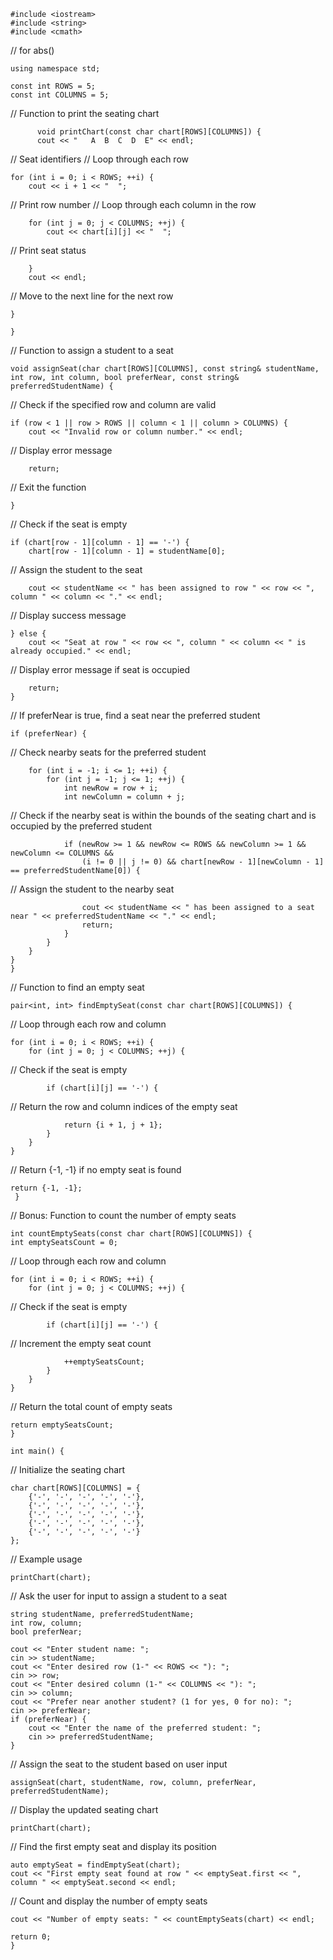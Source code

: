    #include <iostream>
    #include <string>
    #include <cmath> 
// for abs()

    using namespace std;

    const int ROWS = 5;
    const int COLUMNS = 5;

// Function to print the seating chart

          void printChart(const char chart[ROWS][COLUMNS]) {
          cout << "   A  B  C  D  E" << endl; 
// Seat identifiers
// Loop through each row

    for (int i = 0; i < ROWS; ++i) {
        cout << i + 1 << "  "; 
// Print row number
// Loop through each column in the row

        for (int j = 0; j < COLUMNS; ++j) {
            cout << chart[i][j] << "  "; 
// Print seat status

        }
        cout << endl; 
        
// Move to the next line for the next row

    }
    
    }

// Function to assign a student to a seat


    void assignSeat(char chart[ROWS][COLUMNS], const string& studentName, int row, int column, bool preferNear, const string& preferredStudentName) {
// Check if the specified row and column are valid

    if (row < 1 || row > ROWS || column < 1 || column > COLUMNS) {
        cout << "Invalid row or column number." << endl; 
// Display error message

        return; 
        
// Exit the function


    }
    
// Check if the seat is empty

    if (chart[row - 1][column - 1] == '-') {
        chart[row - 1][column - 1] = studentName[0]; 
// Assign the student to the seat

        cout << studentName << " has been assigned to row " << row << ", column " << column << "." << endl; 
// Display success message

    } else {
        cout << "Seat at row " << row << ", column " << column << " is already occupied." << endl;
        
// Display error message if seat is occupied

        return;
    }

 // If preferNear is true, find a seat near the preferred student
 
    if (preferNear) {
 // Check nearby seats for the preferred student
 
        for (int i = -1; i <= 1; ++i) {
            for (int j = -1; j <= 1; ++j) {
                int newRow = row + i;
                int newColumn = column + j;
 // Check if the nearby seat is within the bounds of the seating chart and is occupied by the preferred student
 
                if (newRow >= 1 && newRow <= ROWS && newColumn >= 1 && newColumn <= COLUMNS &&
                    (i != 0 || j != 0) && chart[newRow - 1][newColumn - 1] == preferredStudentName[0]) {
// Assign the student to the nearby seat

                    cout << studentName << " has been assigned to a seat near " << preferredStudentName << "." << endl;
                    return;
                }
            }
        }
    }
    }

// Function to find an empty seat

    pair<int, int> findEmptySeat(const char chart[ROWS][COLUMNS]) {
// Loop through each row and column

    for (int i = 0; i < ROWS; ++i) {
        for (int j = 0; j < COLUMNS; ++j) {
 // Check if the seat is empty
 
            if (chart[i][j] == '-') {
// Return the row and column indices of the empty seat

                return {i + 1, j + 1};
            }
        }
    }
// Return {-1, -1} if no empty seat is found

    return {-1, -1};
     }

// Bonus: Function to count the number of empty seats

    int countEmptySeats(const char chart[ROWS][COLUMNS]) {
    int emptySeatsCount = 0;
// Loop through each row and column

    for (int i = 0; i < ROWS; ++i) {
        for (int j = 0; j < COLUMNS; ++j) {
// Check if the seat is empty

            if (chart[i][j] == '-') {
 // Increment the empty seat count
 
                ++emptySeatsCount;
            }
        }
    }
// Return the total count of empty seats

    return emptySeatsCount;
    }

    int main() {

// Initialize the seating chart

    char chart[ROWS][COLUMNS] = {
        {'-', '-', '-', '-', '-'},
        {'-', '-', '-', '-', '-'},
        {'-', '-', '-', '-', '-'},
        {'-', '-', '-', '-', '-'},
        {'-', '-', '-', '-', '-'}
    };

// Example usage

    printChart(chart);

 // Ask the user for input to assign a student to a seat
 
    string studentName, preferredStudentName;
    int row, column;
    bool preferNear;

    cout << "Enter student name: ";
    cin >> studentName;
    cout << "Enter desired row (1-" << ROWS << "): ";
    cin >> row;
    cout << "Enter desired column (1-" << COLUMNS << "): ";
    cin >> column;
    cout << "Prefer near another student? (1 for yes, 0 for no): ";
    cin >> preferNear;
    if (preferNear) {
        cout << "Enter the name of the preferred student: ";
        cin >> preferredStudentName;
    }

 // Assign the seat to the student based on user input
 
    assignSeat(chart, studentName, row, column, preferNear, preferredStudentName);

// Display the updated seating chart

    printChart(chart);

// Find the first empty seat and display its position

    auto emptySeat = findEmptySeat(chart);
    cout << "First empty seat found at row " << emptySeat.first << ", column " << emptySeat.second << endl;

// Count and display the number of empty seats

    cout << "Number of empty seats: " << countEmptySeats(chart) << endl;

    return 0;
    }

